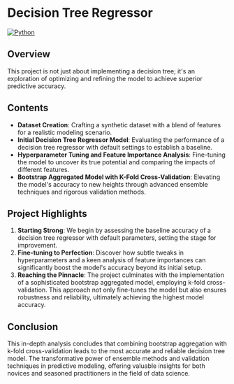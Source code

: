 # Decision Tree Regressor

[![Python](https://img.shields.io/badge/python-3670A0?style=for-the-badge&logo=python&logoColor=ffdd54)](https://www.python.org) 

## Overview
This project is not just about implementing a decision tree; it's an exploration of optimizing and refining the model to achieve superior predictive accuracy.

## Contents
  - **Dataset Creation**: Crafting a synthetic dataset with a blend of features for a realistic modeling scenario.
  - **Initial Decision Tree Regressor Model**: Evaluating the performance of a decision tree regressor with default settings to establish a baseline.
  - **Hyperparameter Tuning and Feature Importance Analysis**: Fine-tuning the model to uncover its true potential and comparing the impacts of different features.
  - **Bootstrap Aggregated Model with K-Fold Cross-Validation**: Elevating the model's accuracy to new heights through advanced ensemble techniques and rigorous validation methods.

## Project Highlights
1. **Starting Strong**: We begin by assessing the baseline accuracy of a decision tree regressor with default parameters, setting the stage for improvement.
2. **Fine-tuning to Perfection**: Discover how subtle tweaks in hyperparameters and a keen analysis of feature importances can significantly boost the model's accuracy beyond its initial setup.
3. **Reaching the Pinnacle**: The project culminates with the implementation of a sophisticated bootstrap aggregated model, employing k-fold cross-validation. This approach not only fine-tunes the model but also ensures robustness and reliability, ultimately achieving the highest model accuracy.

## Conclusion
This in-depth analysis concludes that combining bootstrap aggregation with k-fold cross-validation leads to the most accurate and reliable decision tree model. The transformative power of ensemble methods and validation techniques in predictive modeling, offering valuable insights for both novices and seasoned practitioners in the field of data science.
